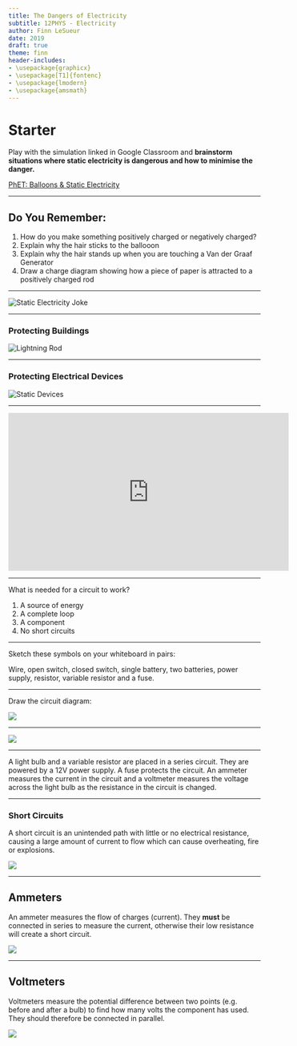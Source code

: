 ```yaml
---
title: The Dangers of Electricity
subtitle: 12PHYS - Electricity
author: Finn LeSueur
date: 2019
draft: true
theme: finn
header-includes:
- \usepackage{graphicx}
- \usepackage[T1]{fontenc}
- \usepackage{lmodern}
- \usepackage{amsmath}
---
```


# Starter

Play with the simulation linked in Google Classroom and __brainstorm situations where static electricity is dangerous and how to minimise the danger.__

[PhET: Balloons & Static Electricity](https://phet.colorado.edu/en/simulation/balloons-and-static-electricity)

---

## Do You Remember:

1. How do you make something positively charged or negatively charged?
2. Explain why the hair sticks to the ballooon
3. Explain why the hair stands up when you are touching a Van der Graaf Generator
4. Draw a charge diagram showing how a piece of paper is attracted to a positively charged rod

---

![Static Electricity Joke](../assets/6-static-shock.png)

---

### Protecting Buildings

![Lightning Rod](../assets/6-lightning-rod.jpg)

---

### Protecting Electrical Devices

![Static Devices](../assets/6-static-devices.jpg)

---

<iframe width="560" height="315" src="https://www.youtube.com/embed/ve6XGKZxYxA" frameborder="0" allow="accelerometer; autoplay; encrypted-media; gyroscope; picture-in-picture" allowfullscreen></iframe>

---

What is needed for a circuit to work?

1. A source of energy
2. A complete loop
3. A component
4. No short circuits

---

Sketch these symbols on your whiteboard in pairs:

Wire, open switch, closed switch, single battery, two batteries, power supply, resistor, variable resistor and a fuse.

---

Draw the circuit diagram:

![](../assets/6-draw-the-circuit.png)

---

![](../assets/6-draw-the-circuit-2.png)

---

A light bulb and a variable resistor are placed in a series circuit. They are powered by a 12V power supply. A fuse protects the circuit. An ammeter measures the current in the circuit and a voltmeter measures the voltage across the light bulb as the resistance in the circuit is changed.

---

### Short Circuits

A short circuit is an unintended path with little or no electrical resistance, causing a large amount of current to flow which can cause overheating, fire or explosions.

![](../assets/6-short-circuit.jpeg)

---

## Ammeters

An ammeter measures the flow of charges (current). They __must__ be connected in series to measure the current, otherwise their low resistance will create a short circuit.

![](../assets/6-connect-ammeter.jpeg)

---

## Voltmeters

Voltmeters measure the potential difference between two points (e.g. before and after a bulb) to find how many volts the component has used. They should therefore be connected in parallel.

![](../assets/6-connect-voltmeter.jpeg)

